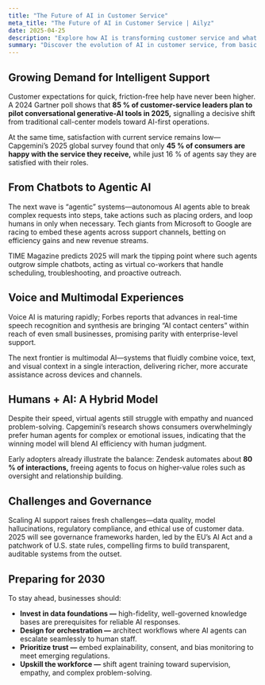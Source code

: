 ```yaml
---
title: "The Future of AI in Customer Service"
meta_title: "The Future of AI in Customer Service | Ailyz"
date: 2025-04-25
description: "Explore how AI is transforming customer service and what the future holds for AI-powered support"
summary: "Discover the evolution of AI in customer service, from basic chatbots to advanced agentic AI, and learn how businesses can prepare for the future of intelligent customer support."
---
```


## Growing Demand for Intelligent Support

Customer expectations for quick, friction-free help have never been higher. A 2024 Gartner poll shows that **85 % of customer-service leaders plan to pilot conversational generative-AI tools in 2025,** signalling a decisive shift from traditional call-center models toward AI-first operations.

At the same time, satisfaction with current service remains low—Capgemini’s 2025 global survey found that only **45 % of consumers are happy with the service they receive,** while just 16 % of agents say they are satisfied with their roles.
## From Chatbots to Agentic AI

The next wave is “agentic” systems—autonomous AI agents able to break complex requests into steps, take actions such as placing orders, and loop humans in only when necessary. Tech giants from Microsoft to Google are racing to embed these agents across support channels, betting on efficiency gains and new revenue streams.

TIME Magazine predicts 2025 will mark the tipping point where such agents outgrow simple chatbots, acting as virtual co-workers that handle scheduling, troubleshooting, and proactive outreach.

## Voice and Multimodal Experiences

Voice AI is maturing rapidly; Forbes reports that advances in real-time speech recognition and synthesis are bringing “AI contact centers” within reach of even small businesses, promising parity with enterprise-level support.

The next frontier is multimodal AI—systems that fluidly combine voice, text, and visual context in a single interaction, delivering richer, more accurate assistance across devices and channels.

## Humans + AI: A Hybrid Model

Despite their speed, virtual agents still struggle with empathy and nuanced problem-solving. Capgemini’s research shows consumers overwhelmingly prefer human agents for complex or emotional issues, indicating that the winning model will blend AI efficiency with human judgment.

Early adopters already illustrate the balance: Zendesk automates about **80 % of interactions,** freeing agents to focus on higher-value roles such as oversight and relationship building.

## Challenges and Governance

Scaling AI support raises fresh challenges—data quality, model hallucinations, regulatory compliance, and ethical use of customer data. 2025 will see governance frameworks harden, led by the EU’s AI Act and a patchwork of U.S. state rules, compelling firms to build transparent, auditable systems from the outset.

## Preparing for 2030

To stay ahead, businesses should:

- **Invest in data foundations —**  high-fidelity, well-governed knowledge bases are prerequisites for reliable AI responses.
- **Design for orchestration —**  architect workflows where AI agents can escalate seamlessly to human staff.
- **Prioritize trust —**  embed explainability, consent, and bias monitoring to meet emerging regulations.
- **Upskill the workforce —** shift agent training toward supervision, empathy, and complex problem-solving.


